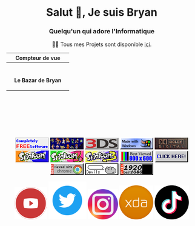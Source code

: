 <div align="center">
<h1>Salut 👋, Je suis Bryan</h1>
<h3>Quelqu'un qui adore l'Informatique</h3>
<p>👨‍💻 Tous mes Projets sont disponible <a href="https://github.com/LeBazarDeBryan?tab=repositories">ici</a>.</p>
  
|     | Compteur de vue |     |
|-----|-----------------|-----|
|     |<img src="https://profile-counter.glitch.me/LeBazarDeBryan/count.svg" alt="" />|  |
|     |<p align="center">**Le Bazar de Bryan**</p>|  |

<img src="https://github-readme-stats.vercel.app/api/top-langs/?username=LeBazarDeBryan&locale=fr&theme=tokyonight&hide_border=true&border_radius=50&include_all_commits=false&count_private=false" alt="" /><br />

<img src="https://github-readme-stats.vercel.app/api?username=LeBazarDeBryan&locale=fr&theme=tokyonight&hide_border=true&border_radius=50&include_all_commits=false&count_private=false" alt="" />
<img src="https://github-readme-streak-stats.herokuapp.com?user=LeBazarDeBryan&theme=tokyonight-duo&hide_border=true&border_radius=50&locale=fr&date_format=j%2Fn%5B%2FY%5D" alt="" />

<br></br>

<a href=""><img src="88x31/cfs1.gif" /></a> <a href="https://www.nintendo.com/"><img src="88x31/nintendoforever.gif" /></a> <a href=""><img src="88x31/3ds.png" /></a> <a href="https://www.digitalcitizen.life/windows-11-sucks/"><img src="88x31/made_with_windows.gif" /></a> <a href="https://www.dolby.com/"><img src="88x31/dolby_digital.gif" /></a> <a href="https://splatoon.oatmealdome.me/one/"><img src="88x31/splatoon.jpg" /></a> <a href="https://splatoon.oatmealdome.me/two/"><img src="88x31/splatoon2.jpg" /></a> <a href="https://splatoon.oatmealdome.me/three/"><img src="88x31/splatoon3.jpg" /></a> <img src="88x31/800x600.gif" /> <a href="https://lien-lebazardebryan.vercel.app"><img src="88x31/clickhere_blue.gif" /></a> <a href="https://www.google.com/chrome/"><img src="88x31/best_chrome.gif" /></a> <a href=""><img src="88x31/devils_button.gif" /></a> <a href="https://screenresolutiontest.com/"><img src="88x31/1080p.gif" /></a>

<a href="https://www.youtube.com/channel/UCRtAi_cDRcaJ1mgpqckNCbw"><img src="images/youtube.png" height="85" width="85" /></a>
<a href="https://twitter.com/N0ub4xOfficiel"><img src="images/twitter.png" height="100" width="100" /></a>
<a href="https://www.instagram.com/le_bazar_de_bryan"><img src="images/instagram.png" height="80" width="80" /></a>
<a href="https://forum.xda-developers.com/m/n0ub4x.11771617"><img src="images/xda.png" height="90" width="90" /></a>
<a href="https://www.tiktok.com/@lebazardebryan_"><img src="images/tiktok.png" height="90" width="90" /></a>
